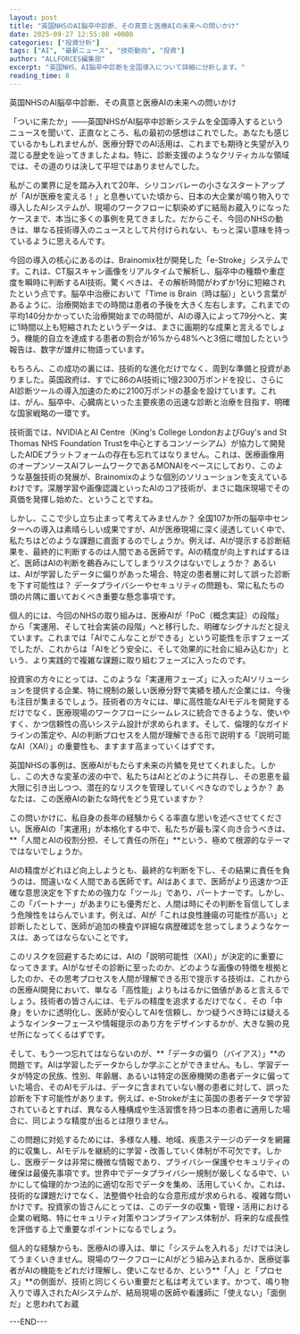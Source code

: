 ```yaml
---
layout: post
title: "英国NHSのAI脳卒中診断、その真意と医療AIの未来への問いかけ"
date: 2025-09-27 12:55:00 +0000
categories: ["投資分析"]
tags: ["AI", "最新ニュース", "技術動向", "投資"]
author: "ALLFORCES編集部"
excerpt: "英国NHS、AI脳卒中診断を全国導入について詳細に分析します。"
reading_time: 8
---
```


英国NHSのAI脳卒中診断、その真意と医療AIの未来への問いかけ

「ついに来たか」――英国NHSがAI脳卒中診断システムを全国導入するというニュースを聞いて、正直なところ、私の最初の感想はこれでした。あなたも感じているかもしれませんが、医療分野でのAI活用は、これまでも期待と失望が入り混じる歴史を辿ってきましたよね。特に、診断支援のようなクリティカルな領域では、その道のりは決して平坦ではありませんでした。

私がこの業界に足を踏み入れて20年、シリコンバレーの小さなスタートアップが「AIが医療を変える！」と息巻いていた頃から、日本の大企業が鳴り物入りで導入したAIシステムが、現場のワークフローに馴染めずに結局お蔵入りになったケースまで、本当に多くの事例を見てきました。だからこそ、今回のNHSの動きは、単なる技術導入のニュースとして片付けられない、もっと深い意味を持っているように思えるんです。

今回の導入の核心にあるのは、Brainomix社が開発した「e-Stroke」システムです。これは、CT脳スキャン画像をリアルタイムで解析し、脳卒中の種類や重症度を瞬時に判断するAI技術。驚くべきは、その解析時間がわずか1分に短縮されたという点です。脳卒中治療において「Time is Brain（時は脳）」という言葉があるように、治療開始までの時間は患者の予後を大きく左右します。これまでの平均140分かかっていた治療開始までの時間が、AIの導入によって79分へと、実に1時間以上も短縮されたというデータは、まさに画期的な成果と言えるでしょう。機能的自立を達成する患者の割合が16%から48%へと3倍に増加したという報告は、数字が雄弁に物語っています。

もちろん、この成功の裏には、技術的な進化だけでなく、周到な準備と投資がありました。英国政府は、すでに86のAI技術に1億2300万ポンドを投じ、さらにAI診断ツールの導入加速のために2100万ポンドの基金を設けています。これは、がん、脳卒中、心臓病といった主要疾患の迅速な診断と治療を目指す、明確な国家戦略の一環です。

技術面では、NVIDIAとAI Centre（King's College LondonおよびGuy's and St Thomas NHS Foundation Trustを中心とするコンソーシアム）が協力して開発したAIDEプラットフォームの存在も忘れてはなりません。これは、医療画像用のオープンソースAIフレームワークであるMONAIをベースにしており、このような基盤技術の発展が、Brainomixのような個別のソリューションを支えているわけです。深層学習や画像認識といったAIのコア技術が、まさに臨床現場でその真価を発揮し始めた、ということですね。

しかし、ここで少し立ち止まって考えてみませんか？ 全国107か所の脳卒中センターへの導入は素晴らしい成果ですが、AIが医療現場に深く浸透していく中で、私たちはどのような課題に直面するのでしょうか。例えば、AIが提示する診断結果を、最終的に判断するのは人間である医師です。AIの精度が向上すればするほど、医師はAIの判断を鵜呑みにしてしまうリスクはないでしょうか？ あるいは、AIが学習したデータに偏りがあった場合、特定の患者層に対して誤った診断を下す可能性は？ データプライバシーやセキュリティの問題も、常に私たちの頭の片隅に置いておくべき重要な懸念事項です。

個人的には、今回のNHSの取り組みは、医療AIが「PoC（概念実証）の段階」から「実運用、そして社会実装の段階」へと移行した、明確なシグナルだと捉えています。これまでは「AIでこんなことができる」という可能性を示すフェーズでしたが、これからは「AIをどう安全に、そして効果的に社会に組み込むか」という、より実践的で複雑な課題に取り組むフェーズに入ったのです。

投資家の方々にとっては、このような「実運用フェーズ」に入ったAIソリューションを提供する企業、特に規制の厳しい医療分野で実績を積んだ企業には、今後も注目が集まるでしょう。技術者の方々には、単に高性能なAIモデルを開発するだけでなく、医療現場のワークフローにシームレスに統合できるような、使いやすく、かつ信頼性の高いシステム設計が求められます。そして、倫理的なガイドラインの策定や、AIの判断プロセスを人間が理解できる形で説明する「説明可能なAI（XAI）」の重要性も、ますます高まっていくはずです。

英国NHSの事例は、医療AIがもたらす未来の片鱗を見せてくれました。しかし、この大きな変革の波の中で、私たちはAIとどのように共存し、その恩恵を最大限に引き出しつつ、潜在的なリスクを管理していくべきなのでしょうか？ あなたは、この医療AIの新たな時代をどう見ていますか？

この問いかけに、私自身の長年の経験からくる率直な思いを述べさせてください。医療AIの「実運用」が本格化する中で、私たちが最も深く向き合うべきは、**「人間とAIの役割分担、そして責任の所在」**という、極めて根源的なテーマではないでしょうか。

AIの精度がどれほど向上しようとも、最終的な判断を下し、その結果に責任を負うのは、間違いなく人間である医師です。AIはあくまで、医師がより迅速かつ正確な意思決定を下すための強力な「ツール」であり、パートナーです。しかし、この「パートナー」があまりにも優秀だと、人間は時にその判断を盲信してしまう危険性をはらんでいます。例えば、AIが「これは良性腫瘍の可能性が高い」と診断したとして、医師が追加の検査や詳細な病歴確認を怠ってしまうようなケースは、あってはならないことです。

このリスクを回避するためには、AIの「説明可能性（XAI）」が決定的に重要になってきます。AIがなぜその診断に至ったのか、どのような画像の特徴を根拠としたのか、その思考プロセスを人間が理解できる形で提示する技術は、これからの医療AI開発において、単なる「高性能」よりもはるかに価値があると言えるでしょう。技術者の皆さんには、モデルの精度を追求するだけでなく、その「中身」をいかに透明化し、医師が安心してAIを信頼し、かつ疑うべき時には疑えるようなインターフェースや情報提示のあり方をデザインするかが、大きな腕の見せ所になってくるはずです。

そして、もう一つ忘れてはならないのが、**「データの偏り（バイアス）」**の問題です。AIは学習したデータからしか学ぶことができません。もし、学習データが特定の民族、性別、年齢層、あるいは特定の医療機関の患者データに偏っていた場合、そのAIモデルは、データに含まれていない層の患者に対して、誤った診断を下す可能性があります。例えば、e-Strokeが主に英国の患者データで学習されているとすれば、異なる人種構成や生活習慣を持つ日本の患者に適用した場合に、同じような精度が出るとは限りません。

この問題に対処するためには、多様な人種、地域、疾患ステージのデータを網羅的に収集し、AIモデルを継続的に学習・改善していく体制が不可欠です。しかし、医療データは非常に機微な情報であり、プライバシー保護やセキュリティの確保は最優先事項です。世界中でデータプライバシー規制が厳しくなる中で、いかにして倫理的かつ法的に適切な形でデータを集め、活用していくか。これは、技術的な課題だけでなく、法整備や社会的な合意形成が求められる、複雑な問いかけです。投資家の皆さんにとっては、このデータの収集・管理・活用における企業の戦略、特にセキュリティ対策やコンプライアンス体制が、将来的な成長性を評価する上で重要なポイントになるでしょう。

個人的な経験からも、医療AIの導入は、単に「システムを入れる」だけでは決してうまくいきません。現場のワークフローにAIがどう組み込まれるか、医療従事者がAIの機能をどれだけ理解し、使いこなせるか、という**「人」と「プロセス」**の側面が、技術と同じくらい重要だと私は考えています。かつて、鳴り物入りで導入されたAIシステムが、結局現場の医師や看護師に「使えない」「面倒だ」と思われてお蔵

---END---